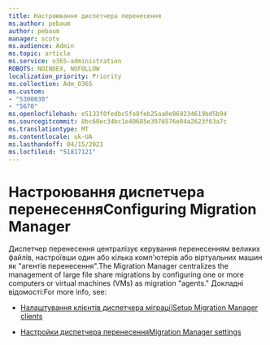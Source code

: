 ```yaml
---
title: Настроювання диспетчера перенесення
ms.author: pebaum
author: pebaum
manager: scotv
ms.audience: Admin
ms.topic: article
ms.service: o365-administration
ROBOTS: NOINDEX, NOFOLLOW
localization_priority: Priority
ms.collection: Adm_O365
ms.custom:
- "5300030"
- "5670"
ms.openlocfilehash: e5133f0fedbc5fe8feb25aa0e869234619bd5b94
ms.sourcegitcommit: 8bc60ec34bc1e40685e3976576e04a2623f63a7c
ms.translationtype: MT
ms.contentlocale: uk-UA
ms.lasthandoff: 04/15/2021
ms.locfileid: "51817121"
---
```

# <a name="configuring-migration-manager"></a><span data-ttu-id="256ab-102">Настроювання диспетчера перенесення</span><span class="sxs-lookup"><span data-stu-id="256ab-102">Configuring Migration Manager</span></span>

<span data-ttu-id="256ab-103">Диспетчер перенесення централізує керування перенесенням великих файлів, настроївши один або кілька комп'ютерів або віртуальних машин як "агентів перенесення".</span><span class="sxs-lookup"><span data-stu-id="256ab-103">The Migration Manager centralizes the management of large file share migrations by configuring one or more computers or virtual machines (VMs) as migration "agents."</span></span> <span data-ttu-id="256ab-104">Докладні відомості:</span><span class="sxs-lookup"><span data-stu-id="256ab-104">For more info, see:</span></span>

- [<span data-ttu-id="256ab-105">Налаштування клієнтів диспетчера міграції</span><span class="sxs-lookup"><span data-stu-id="256ab-105">Setup Migration Manager clients</span></span>](https://docs.microsoft.com/sharepointmigration/mm-setup-clients)

- [<span data-ttu-id="256ab-106">Настройки диспетчера перенесення</span><span class="sxs-lookup"><span data-stu-id="256ab-106">Migration Manager settings</span></span>](https://docs.microsoft.com/sharepointmigration/mm-settings)
